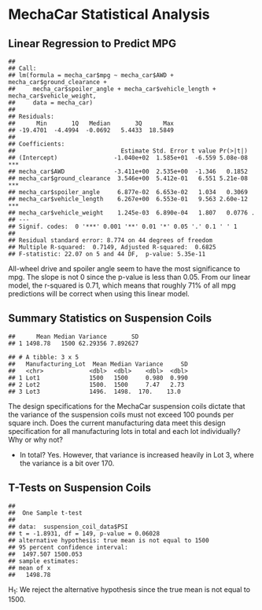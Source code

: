 MechaCar Statistical Analysis
================

## Linear Regression to Predict MPG

    ## 
    ## Call:
    ## lm(formula = mecha_car$mpg ~ mecha_car$AWD + mecha_car$ground_clearance + 
    ##     mecha_car$spoiler_angle + mecha_car$vehicle_length + mecha_car$vehicle_weight, 
    ##     data = mecha_car)
    ## 
    ## Residuals:
    ##      Min       1Q   Median       3Q      Max 
    ## -19.4701  -4.4994  -0.0692   5.4433  18.5849 
    ## 
    ## Coefficients:
    ##                              Estimate Std. Error t value Pr(>|t|)    
    ## (Intercept)                -1.040e+02  1.585e+01  -6.559 5.08e-08 ***
    ## mecha_car$AWD              -3.411e+00  2.535e+00  -1.346   0.1852    
    ## mecha_car$ground_clearance  3.546e+00  5.412e-01   6.551 5.21e-08 ***
    ## mecha_car$spoiler_angle     6.877e-02  6.653e-02   1.034   0.3069    
    ## mecha_car$vehicle_length    6.267e+00  6.553e-01   9.563 2.60e-12 ***
    ## mecha_car$vehicle_weight    1.245e-03  6.890e-04   1.807   0.0776 .  
    ## ---
    ## Signif. codes:  0 '***' 0.001 '**' 0.01 '*' 0.05 '.' 0.1 ' ' 1
    ## 
    ## Residual standard error: 8.774 on 44 degrees of freedom
    ## Multiple R-squared:  0.7149, Adjusted R-squared:  0.6825 
    ## F-statistic: 22.07 on 5 and 44 DF,  p-value: 5.35e-11

All-wheel drive and spoiler angle seem to have the most significance to
mpg. The slope is not 0 since the p-value is less than 0.05. From our
linear model, the r-squared is 0.71, which means that roughly 71% of all
mpg predictions will be correct when using this linear model.

## Summary Statistics on Suspension Coils

    ##      Mean Median Variance       SD
    ## 1 1498.78   1500 62.29356 7.892627

    ## # A tibble: 3 x 5
    ##   Manufacturing_Lot  Mean Median Variance     SD
    ##   <chr>             <dbl>  <dbl>    <dbl>  <dbl>
    ## 1 Lot1              1500   1500     0.980  0.990
    ## 2 Lot2              1500.  1500     7.47   2.73 
    ## 3 Lot3              1496.  1498.  170.    13.0

The design specifications for the MechaCar suspension coils dictate that
the variance of the suspension coils must not exceed 100 pounds per
square inch. Does the current manufacturing data meet this design
specification for all manufacturing lots in total and each lot
individually? Why or why not?

-   In total? Yes. However, that variance is increased heavily in Lot 3,
    where the variance is a bit over 170.

## T-Tests on Suspension Coils

    ## 
    ##  One Sample t-test
    ## 
    ## data:  suspension_coil_data$PSI
    ## t = -1.8931, df = 149, p-value = 0.06028
    ## alternative hypothesis: true mean is not equal to 1500
    ## 95 percent confidence interval:
    ##  1497.507 1500.053
    ## sample estimates:
    ## mean of x 
    ##   1498.78

H<sub>1</sub>: We reject the alternative hypothesis since the true mean
is not equal to 1500.
